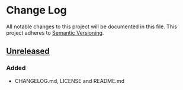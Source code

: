 # Change Log
All notable changes to this project will be documented in this file.
This project adheres to [Semantic Versioning](http://semver.org/).

## [Unreleased][unreleased]
### Added
- CHANGELOG.md, LICENSE and README.md


[unreleased]: https://github.com/olivierlacan/keep-a-changelog/compare/v0.0.0...HEAD

